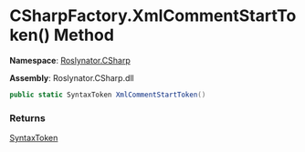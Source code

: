 # CSharpFactory\.XmlCommentStartToken\(\) Method

**Namespace**: [Roslynator.CSharp](../../README.md)

**Assembly**: Roslynator\.CSharp\.dll

```csharp
public static SyntaxToken XmlCommentStartToken()
```

### Returns

[SyntaxToken](https://docs.microsoft.com/en-us/dotnet/api/microsoft.codeanalysis.syntaxtoken)

